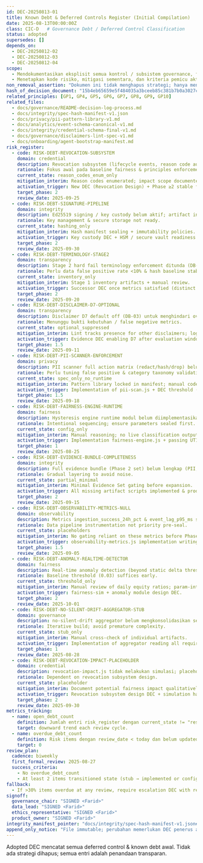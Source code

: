 ```yaml
---
id: DEC-20250813-01
title: Known Debt & Deferred Controls Register (Initial Compilation)
date: 2025-08-13T00:00:00Z
class: CIC-D   # Governance Debt / Deferred Control Classification
status: adopted
supersedes: []
depends_on:
  - DEC-20250812-02
  - DEC-20250812-03
  - DEC-20250812-04
scope:
  - Mendokumentasikan eksplisit semua kontrol / subsistem governance, fairness, privacy, integrity yang DISENGAJA ditunda atau dalam mode placeholder sehingga risiko & hutang (debt) dapat diaudit.
  - Menetapkan kode risiko, mitigasi sementara, dan kriteria pemicu aktivasi.
non_removal_assertion: "Dokumen ini tidak menghapus strategi; hanya menandai penundaan terkelola (managed deferral)."
hash_of_decision_document: "15b4eb65659e5f484035a3bceeb85c381b7b0a3027c09c79b74565f82c608075"  # Diisi saat seal-first baseline hash sebelum Phase 1 transisi.
related_principles: [GP1, GP4, GP5, GP6, GP7, GP8, GP9, GP10]
related_files:
  - docs/governance/README-decision-log-process.md
  - docs/integrity/spec-hash-manifest-v1.json
  - docs/privacy/pii-pattern-library-v1.md
  - docs/analytics/event-schema-canonical-v1.md
  - docs/integrity/credential-schema-final-v1.md
  - docs/governance/disclaimers-lint-spec-v1.md
  - docs/onboarding/agent-bootstrap-manifest.md
risk_register:
  - code: RISK-DEBT-REVOCATION-SUBSYSTEM
    domain: credential
    description: Revocation subsystem (lifecycle events, reason code audit trail) belum diimplementasikan; hanya reason code list (DB-07 DEC-20250812-04).
    rationale: Fokus awal pada baseline fairness & principles enforcement.
    current_state: reason_codes_enum_only
    mitigation_interim: Reason codes enumerated; impact scope documented; no issuance of revocable credentials yet.
    activation_trigger: New DEC (Revocation Design) + Phase ≥2 stable for 30d.
    target_phase: 2
    review_date: 2025-09-25
  - code: RISK-DEBT-SIGNATURE-PIPELINE
    domain: integrity
    description: Ed25519 signing / key custody belum aktif; artifact integrity rely on SHA256 only.
    rationale: Key management & secure storage not ready.
    current_state: hashing_only
    mitigation_interim: Hash manifest sealing + immutability policies.
    activation_trigger: Key custody DEC + HSM / secure vault readiness.
    target_phase: 2
    review_date: 2025-09-30
  - code: RISK-DEBT-TERMINOLOGY-STAGE2
    domain: transparency
    description: Stage 2 hard fail terminology enforcement ditunda (DB-06 preconditions belum dipenuhi).
    rationale: Perlu data false positive rate <10% & hash baseline stabil.
    current_state: inventory_only
    mitigation_interim: Stage 1 inventory artifacts + manual review.
    activation_trigger: Successor DEC once metrics satisfied (distinct & cumulative thresholds breach + FP rate acceptable).
    target_phase: 2
    review_date: 2025-09-20
  - code: RISK-DEBT-DISCLAIMER-D7-OPTIONAL
    domain: transparency
    description: Disclaimer D7 default off (DB-03) untuk menghindari over-noise.
    rationale: Menunggu bukti kebutuhan / false negative metrics.
    current_state: optional_suppressed
    mitigation_interim: Lint tracks presence for other disclaimers; logs D7 absence.
    activation_trigger: Evidence DEC enabling D7 after evaluation window.
    target_phase: 1.5
    review_date: 2025-09-11
  - code: RISK-DEBT-PII-SCANNER-ENFORCEMENT
    domain: privacy
    description: PII scanner full action matrix (redact/hash/drop) belum aktif; multi-category block enforcement deferred to Phase 1.5.
    rationale: Perlu tuning false positive & category taxonomy validation.
    current_state: spec_only_no_runtime
    mitigation_interim: Pattern library locked in manifest; manual code review for PII surfaces.
    activation_trigger: Implementation of pii-scan.js + DEC threshold (already ratified DB-01) instrumentation proving stability.
    target_phase: 1.5
    review_date: 2025-09-18
  - code: RISK-DEBT-FAIRNESS-ENGINE-RUNTIME
    domain: fairness
    description: Hysteresis engine runtime modul belum diimplementasikan (config & DEC only).
    rationale: Intentional sequencing; ensure parameters sealed first.
    current_state: config_only
    mitigation_interim: Manual reasoning; no live classification outputting user-visible signals.
    activation_trigger: Implementation fairness-engine.js + passing UT1–UT6.
    target_phase: 1
    review_date: 2025-08-25
  - code: RISK-DEBT-EVIDENCE-BUNDLE-COMPLETENESS
    domain: integrity
    description: Full evidence bundle (Phase 2 set) belum lengkap (PII, observability, revocation impact missing).
    rationale: Gradual layering to avoid noise.
    current_state: partial_minimal
    mitigation_interim: Minimal Evidence Set gating before expansion.
    activation_trigger: All missing artifact scripts implemented & producing non-empty schema-compliant JSON.
    target_phase: 2
    review_date: 2025-09-15
  - code: RISK-DEBT-OBSERVABILITY-METRICS-NULL
    domain: observability
    description: Metrics ingestion_success_24h_pct & event_lag_p95_ms stubbed null.
    rationale: Data pipeline instrumentation not priority pre-seal.
    current_state: placeholders
    mitigation_interim: No gating reliant on these metrics before Phase 2.
    activation_trigger: observability-metrics.js implementation writing real sampled values.
    target_phase: 1.5
    review_date: 2025-09-05
  - code: RISK-DEBT-ANOMALY-REALTIME-DETECTOR
    domain: fairness
    description: Real-time anomaly detection (beyond static delta threshold) belum tersedia.
    rationale: Baseline threshold (0.03) suffices early.
    current_state: threshold_only
    mitigation_interim: Manual review of daily equity ratios; param-integrity highlights drift.
    activation_trigger: fairness-sim + anomaly module design DEC.
    target_phase: 2
    review_date: 2025-10-01
  - code: RISK-DEBT-NO-SILENT-DRIFT-AGGREGATOR-STUB
    domain: governance
    description: no-silent-drift aggregator belum mengkonsolidasikan semua artifact.
    rationale: Iterative build; avoid premature complexity.
    current_state: stub_only
    mitigation_interim: Manual cross-check of individual artifacts.
    activation_trigger: Implementation of aggregator reading all required JSON outputs.
    target_phase: 1
    review_date: 2025-08-28
  - code: RISK-DEBT-REVOCATION-IMPACT-PLACEHOLDER
    domain: credential
    description: revocation-impact.js tidak melakukan simulasi; placeholder output.
    rationale: Dependent on revocation subsystem design.
    current_state: placeholder
    mitigation_interim: Document potential fairness impact qualitatively in future DEC.
    activation_trigger: Revocation subsystem design DEC + simulation harness.
    target_phase: 2
    review_date: 2025-09-30
metrics_tracking:
  - name: open_debt_count
    definition: Jumlah entri risk_register dengan current_state != "resolved".
    target: downward trend each review cycle.
  - name: overdue_debt_count
    definition: Risk items dengan review_date < today dan belum updated.
    target: 0
review_plan:
  cadence: biweekly
  first_formal_review: 2025-08-27
  success_criteria:
    - No overdue_debt_count
    - At least 2 items transitioned state (stub → implemented or config_only → runtime) by first review
fallback:
  - If >30% items overdue at any review, require escalation DEC with remediation plan.
signoff:
  governance_chair: "SIGNED <Farid>"
  data_lead: "SIGNED <Farid>"
  ethics_representative: "SIGNED <Farid>"
  product_owner: "SIGNED <Farid>"
integrity_manifest_pointer: "docs/integrity/spec-hash-manifest-v1.json#files[path=docs/governance/dec/DEC-20250813-01-known-debt-register.md]"
append_only_notice: "File immutable; perubahan memerlukan DEC penerus atau addendum terpisah referensi id ini."
---
```


Adopted DEC mencatat semua deferred control & known debt awal. Tidak ada strategi dihapus; semua entri adalah penandaan transparan.
